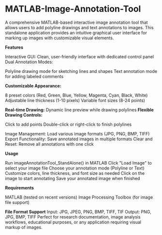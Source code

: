 # MATLAB-Image-Annotation-Tool
A comprehensive MATLAB-based interactive image annotation tool that allows users to add polyline drawings and text annotations to images. This standalone application provides an intuitive graphical user interface for marking up images with customizable visual elements.

**Features**

Interactive GUI: Clean, user-friendly interface with dedicated control panel
Dual Annotation Modes:

Polyline drawing mode for sketching lines and shapes
Text annotation mode for adding labeled comments


**Customizable Appearance:**

8 preset colors (Red, Green, Blue, Yellow, Magenta, Cyan, Black, White)
Adjustable line thickness (1-10 pixels)
Variable font sizes (8-24 points)


**Real-time Drawing:** Dynamic line preview while drawing polylines
**Flexible Drawing Controls:**

Click to add points
Double-click or right-click to finish polylines


Image Management: Load various image formats (JPG, PNG, BMP, TIFF)
Export Functionality: Save annotated images in multiple formats
Clear and Reset: Remove all annotations with one click

**Usage**

Run imageAnnotationTool_StandAlone() in MATLAB
Click "Load Image" to select your image file
Choose your annotation mode (Polyline or Text)
Customize colors, line thickness, and font size as needed
Click on the image to start annotating
Save your annotated image when finished

**Requirements**

MATLAB (tested on recent versions)
Image Processing Toolbox (for image file support)

**File Format Support**
Input: JPG, JPEG, PNG, BMP, TIFF, TIF
Output: PNG, JPG, BMP, TIFF
Perfect for research documentation, image analysis workflows, educational purposes, or any application requiring visual markup of images.

